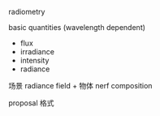 radiometry

basic quantities (wavelength dependent)
- flux
- irradiance
- intensity
- radiance


场景 radiance field + 物体
nerf composition

proposal 格式 